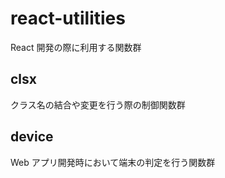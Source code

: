 # react-utilities

React 開発の際に利用する関数群

## clsx

クラス名の結合や変更を行う際の制御関数群

## device

Web アプリ開発時において端末の判定を行う関数群
